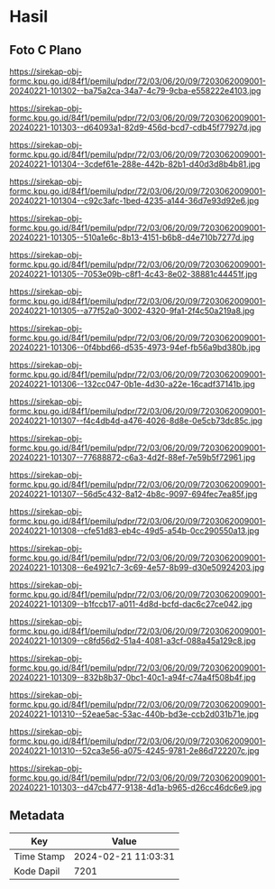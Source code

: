 # Hasil

## Foto C Plano

https://sirekap-obj-formc.kpu.go.id/84f1/pemilu/pdpr/72/03/06/20/09/7203062009001-20240221-101302--ba75a2ca-34a7-4c79-9cba-e558222e4103.jpg

https://sirekap-obj-formc.kpu.go.id/84f1/pemilu/pdpr/72/03/06/20/09/7203062009001-20240221-101303--d64093a1-82d9-456d-bcd7-cdb45f77927d.jpg

https://sirekap-obj-formc.kpu.go.id/84f1/pemilu/pdpr/72/03/06/20/09/7203062009001-20240221-101304--3cdef61e-288e-442b-82b1-d40d3d8b4b81.jpg

https://sirekap-obj-formc.kpu.go.id/84f1/pemilu/pdpr/72/03/06/20/09/7203062009001-20240221-101304--c92c3afc-1bed-4235-a144-36d7e93d92e6.jpg

https://sirekap-obj-formc.kpu.go.id/84f1/pemilu/pdpr/72/03/06/20/09/7203062009001-20240221-101305--510a1e6c-8b13-4151-b6b8-d4e710b7277d.jpg

https://sirekap-obj-formc.kpu.go.id/84f1/pemilu/pdpr/72/03/06/20/09/7203062009001-20240221-101305--7053e09b-c8f1-4c43-8e02-38881c44451f.jpg

https://sirekap-obj-formc.kpu.go.id/84f1/pemilu/pdpr/72/03/06/20/09/7203062009001-20240221-101305--a77f52a0-3002-4320-9fa1-2f4c50a219a8.jpg

https://sirekap-obj-formc.kpu.go.id/84f1/pemilu/pdpr/72/03/06/20/09/7203062009001-20240221-101306--0f4bbd66-d535-4973-94ef-fb56a9bd380b.jpg

https://sirekap-obj-formc.kpu.go.id/84f1/pemilu/pdpr/72/03/06/20/09/7203062009001-20240221-101306--132cc047-0b1e-4d30-a22e-16cadf37141b.jpg

https://sirekap-obj-formc.kpu.go.id/84f1/pemilu/pdpr/72/03/06/20/09/7203062009001-20240221-101307--f4c4db4d-a476-4026-8d8e-0e5cb73dc85c.jpg

https://sirekap-obj-formc.kpu.go.id/84f1/pemilu/pdpr/72/03/06/20/09/7203062009001-20240221-101307--77688872-c6a3-4d2f-88ef-7e59b5f72961.jpg

https://sirekap-obj-formc.kpu.go.id/84f1/pemilu/pdpr/72/03/06/20/09/7203062009001-20240221-101307--56d5c432-8a12-4b8c-9097-694fec7ea85f.jpg

https://sirekap-obj-formc.kpu.go.id/84f1/pemilu/pdpr/72/03/06/20/09/7203062009001-20240221-101308--cfe51d83-eb4c-49d5-a54b-0cc290550a13.jpg

https://sirekap-obj-formc.kpu.go.id/84f1/pemilu/pdpr/72/03/06/20/09/7203062009001-20240221-101308--6e4921c7-3c69-4e57-8b99-d30e50924203.jpg

https://sirekap-obj-formc.kpu.go.id/84f1/pemilu/pdpr/72/03/06/20/09/7203062009001-20240221-101309--b1fccb17-a011-4d8d-bcfd-dac6c27ce042.jpg

https://sirekap-obj-formc.kpu.go.id/84f1/pemilu/pdpr/72/03/06/20/09/7203062009001-20240221-101309--c8fd56d2-51a4-4081-a3cf-088a45a129c8.jpg

https://sirekap-obj-formc.kpu.go.id/84f1/pemilu/pdpr/72/03/06/20/09/7203062009001-20240221-101309--832b8b37-0bc1-40c1-a94f-c74a4f508b4f.jpg

https://sirekap-obj-formc.kpu.go.id/84f1/pemilu/pdpr/72/03/06/20/09/7203062009001-20240221-101310--52eae5ac-53ac-440b-bd3e-ccb2d031b71e.jpg

https://sirekap-obj-formc.kpu.go.id/84f1/pemilu/pdpr/72/03/06/20/09/7203062009001-20240221-101310--52ca3e56-a075-4245-9781-2e86d722207c.jpg

https://sirekap-obj-formc.kpu.go.id/84f1/pemilu/pdpr/72/03/06/20/09/7203062009001-20240221-101303--d47cb477-9138-4d1a-b965-d26cc46dc6e9.jpg


## Metadata

| Key        | Value               |
| ---------- | ------------------- |
| Time Stamp | 2024-02-21 11:03:31 |
| Kode Dapil | 7201                |



